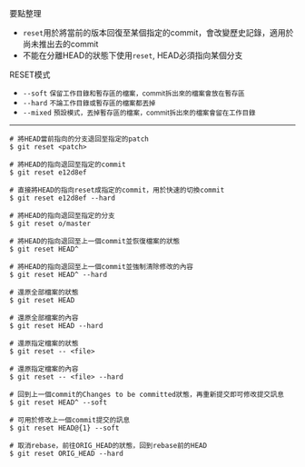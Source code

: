 要點整理
- `reset`用於將當前的版本回復至某個指定的commit，會改變歷史記錄，適用於尚未推出去的commit
- 不能在分離HEAD的狀態下使用`reset`, HEAD必須指向某個分支

RESET模式
- `--soft` <small>保留工作目錄和暫存區的檔案，commit拆出來的檔案會放在暫存區</small>
- `--hard` <small>不論工作目錄或暫存區的檔案都丟掉</small>
- `--mixed` <small>預設模式，丟掉暫存區的檔案，commit拆出來的檔案會留在工作目錄</small>

---

```
# 將HEAD當前指向的分支退回至指定的patch
$ git reset <patch>

# 將HEAD的指向退回至指定的commit
$ git reset e12d8ef

# 直接將HEAD的指向reset成指定的commit，用於快速的切換commit
$ git reset e12d8ef --hard

# 將HEAD的指向退回至指定的分支
$ git reset o/master

# 將HEAD的指向退回至上一個commit並恢復檔案的狀態
$ git reset HEAD^

# 將HEAD的指向退回至上一個commit並強制清除修改的內容
$ git reset HEAD^ --hard

# 還原全部檔案的狀態
$ git reset HEAD

# 還原全部檔案的內容
$ git reset HEAD --hard
```

```
# 還原指定檔案的狀態
$ git reset -- <file>

# 還原指定檔案的內容
$ git reset -- <file> --hard
```

```
# 回到上一個commit的Changes to be committed狀態，再重新提交即可修改提交訊息
$ git reset HEAD^ --soft

# 可用於修改上一個commit提交的訊息
$ git reset HEAD@{1} --soft
```

```
# 取消rebase，前往ORIG_HEAD的狀態，回到rebase前的HEAD
$ git reset ORIG_HEAD --hard
```